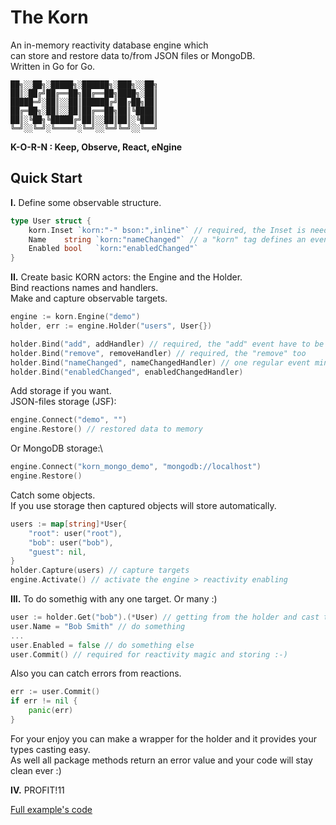 # The Korn

An in-memory reactivity database engine which\
can store and restore data to/from JSON files or MongoDB.\
Written in Go for Go.

```
██╗░░██╗░█████╗░██████╗░███╗░░██╗
██║░██╔╝██╔══██╗██╔══██╗████╗░██║
█████═╝░██║░░██║██████╔╝██╔██╗██║
██╔═██╗░██║░░██║██╔══██╗██║╚████║
██║░╚██╗╚█████╔╝██║░░██║██║░╚███║
╚═╝░░╚═╝░╚════╝░╚═╝░░╚═╝╚═╝░░╚══╝
```
**K-O-R-N : Keep, Observe, React, eNgine**

## Quick Start

**I.** Define some observable structure.
   
```go
type User struct {
    korn.Inset `korn:"-" bson:",inline"` // required, the Inset is needed for communication between the Engine and current object
    Name    string `korn:"nameChanged"` // a "korn" tag defines an event name which will be invoked after changing
    Enabled bool   `korn:"enabledChanged"`
}
```

**II.** Create basic KORN actors: the Engine and the Holder.\
Bind reactions names and handlers.\
Make and capture observable targets.

```go
engine := korn.Engine("demo")
holder, err := engine.Holder("users", User{})

holder.Bind("add", addHandler) // required, the "add" event have to be defined
holder.Bind("remove", removeHandler) // required, the "remove" too
holder.Bind("nameChanged", nameChangedHandler) // one regular event minimum requried
holder.Bind("enabledChanged", enabledChangedHandler)
```

Add storage if you want.\
JSON-files storage (JSF):
```go
engine.Connect("demo", "") 
engine.Restore() // restored data to memory
```
Or MongoDB storage:\
```go
engine.Connect("korn_mongo_demo", "mongodb://localhost") 
engine.Restore()
```

Catch some objects.\
If you use storage then captured objects will store automatically.
```go
users := map[string]*User{
    "root": user("root"), 
    "bob": user("bob"), 
    "guest": nil,
}
holder.Capture(users) // capture targets 
engine.Activate() // activate the engine > reactivity enabling
```

**III.** To do somethig with any one target. Or many :)

```go
user := holder.Get("bob").(*User) // getting from the holder and cast to origin type pointer
user.Name = "Bob Smith" // do something
...
user.Enabled = false // do something else
user.Commit() // required for reactivity magic and storing :-)
```
Also you can catch errors from reactions.
```go
err := user.Commit() 
if err != nil {
    panic(err)
}
```
For your enjoy you can make a wrapper for the holder and it provides your types casting easy. \
As well all package methods return an error value and your code will stay clean ever :)

**IV.** PROFIT!11

[Full example's code](https://github.com/en-v/korn/blob/main/examples/example.go)

